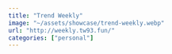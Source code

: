 ```yaml
---
title: "Trend Weekly"
image: "~/assets/showcase/trend-weekly.webp"
url: "http://weekly.tw93.fun/"
categories: ["personal"]
---
```

